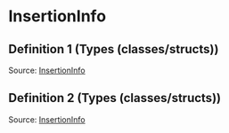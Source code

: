 # InsertionInfo

## Definition 1 (Types (classes/structs))

Source: [InsertionInfo](../csrc/device_lower/pass/magic_zero.cpp#L29)

## Definition 2 (Types (classes/structs))

Source: [InsertionInfo](../csrc/device_lower/pass/rng.cpp#L44)

